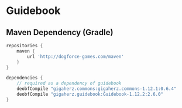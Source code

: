 Guidebook
=============

Maven Dependency (Gradle)
------

```gradle
repositories {
    maven {
        url 'http://dogforce-games.com/maven'
    }
}
```

```gradle
dependencies {
    // required as a dependency of guidebook
    deobfCompile "gigaherz.commons:gigaherz.commons-1.12.1:0.6.4"
    deobfCompile "gigaherz.guidebook:Guidebook-1.12.2:2.6.0"
}
```
